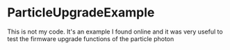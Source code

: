 # ParticleUpgradeExample
This is not my code. It's an example I found online and it was very useful to test the firmware upgrade functions of the particle photon
